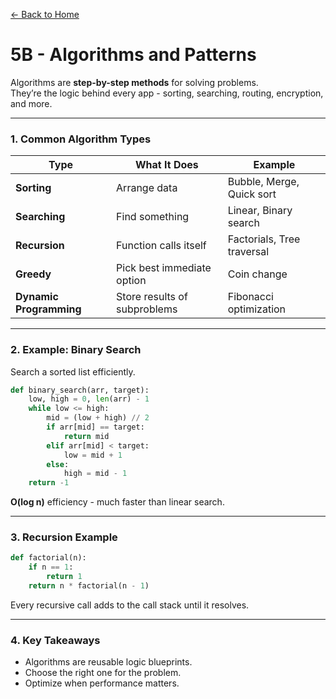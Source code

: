[← Back to Home](../README.md)

# 5B - Algorithms and Patterns

Algorithms are **step-by-step methods** for solving problems.  
They’re the logic behind every app - sorting, searching, routing, encryption, and more.

---

### 1. Common Algorithm Types

| Type | What It Does | Example |
|------|---------------|----------|
| **Sorting** | Arrange data | Bubble, Merge, Quick sort |
| **Searching** | Find something | Linear, Binary search |
| **Recursion** | Function calls itself | Factorials, Tree traversal |
| **Greedy** | Pick best immediate option | Coin change |
| **Dynamic Programming** | Store results of subproblems | Fibonacci optimization |

---

### 2. Example: Binary Search

Search a sorted list efficiently.

```python
def binary_search(arr, target):
    low, high = 0, len(arr) - 1
    while low <= high:
        mid = (low + high) // 2
        if arr[mid] == target:
            return mid
        elif arr[mid] < target:
            low = mid + 1
        else:
            high = mid - 1
    return -1
```

**O(log n)** efficiency - much faster than linear search.

---

### 3. Recursion Example

```python
def factorial(n):
    if n == 1:
        return 1
    return n * factorial(n - 1)
```

Every recursive call adds to the call stack until it resolves.

---

### 4. Key Takeaways
- Algorithms are reusable logic blueprints.  
- Choose the right one for the problem.  
- Optimize when performance matters.
